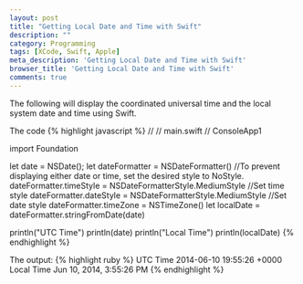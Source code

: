 ```yaml
---
layout: post
title: "Getting Local Date and Time with Swift"
description: ""
category: Programming
tags: [XCode, Swift, Apple]
meta_description: 'Getting Local Date and Time with Swift'
browser_title: 'Getting Local Date and Time with Swift'
comments: true
---
```


The following will display the coordinated universal time and the local system date and time using Swift.

The code
{% highlight javascript %}
//
//  main.swift
//  ConsoleApp1


import Foundation

let date = NSDate();
let dateFormatter = NSDateFormatter()
//To prevent displaying either date or time, set the desired style to NoStyle.
dateFormatter.timeStyle = NSDateFormatterStyle.MediumStyle //Set time style
dateFormatter.dateStyle = NSDateFormatterStyle.MediumStyle //Set date style
dateFormatter.timeZone = NSTimeZone()
let localDate = dateFormatter.stringFromDate(date)

println("UTC Time")
println(date)
println("Local Time")
println(localDate)
{% endhighlight %}

The output:
{% highlight ruby %}
UTC Time
2014-06-10 19:55:26 +0000
Local Time
Jun 10, 2014, 3:55:26 PM
{% endhighlight %}

